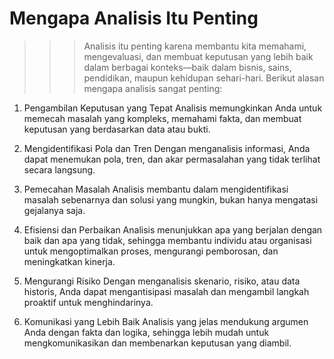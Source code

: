 # Mengapa Analisis Itu Penting
>>> Analisis itu penting karena membantu kita memahami, mengevaluasi, dan membuat keputusan yang lebih baik dalam berbagai konteks—baik dalam bisnis, sains, pendidikan, maupun kehidupan sehari-hari. Berikut alasan mengapa analisis sangat penting:

1. Pengambilan Keputusan yang Tepat
Analisis memungkinkan Anda untuk memecah masalah yang kompleks, memahami fakta, dan membuat keputusan yang berdasarkan data atau bukti.

2. Mengidentifikasi Pola dan Tren
Dengan menganalisis informasi, Anda dapat menemukan pola, tren, dan akar permasalahan yang tidak terlihat secara langsung.

3. Pemecahan Masalah
Analisis membantu dalam mengidentifikasi masalah sebenarnya dan solusi yang mungkin, bukan hanya mengatasi gejalanya saja.

4. Efisiensi dan Perbaikan
Analisis menunjukkan apa yang berjalan dengan baik dan apa yang tidak, sehingga membantu individu atau organisasi untuk mengoptimalkan proses, mengurangi pemborosan, dan meningkatkan kinerja.

5. Mengurangi Risiko
Dengan menganalisis skenario, risiko, atau data historis, Anda dapat mengantisipasi masalah dan mengambil langkah proaktif untuk menghindarinya.

6. Komunikasi yang Lebih Baik
Analisis yang jelas mendukung argumen Anda dengan fakta dan logika, sehingga lebih mudah untuk mengkomunikasikan dan membenarkan keputusan yang diambil.